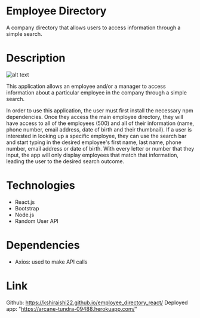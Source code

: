 # Employee Directory
A company directory that allows users to access information through a simple search.

# Description

![alt text](./public/gif/employee_directory.gif "Title")

This application allows an employee and/or a manager to access information about a particular employee in the company through a simple search.

In order to use this application, the user must first install the necessary npm dependencies. Once they access the main employee directory, they will have access to all of the employees (500) and all of their information (name, phone number, email address, date of birth and their thumbnail). If a user is interested in looking up a specific employee, they can use the search bar and start typing in the desired employee's first name, last name, phone number, email address or date of birth. With every letter or number that they input, the app will only display employees that match that information, leading the user to the desired search outcome. 

# Technologies
- React.js
- Bootstrap
- Node.js
- Random User API

# Dependencies
- Axios: used to make API calls

# Link
Github: https://kshiraishi22.github.io/employee_directory_react/
Deployed app: "https://arcane-tundra-09488.herokuapp.com/"


